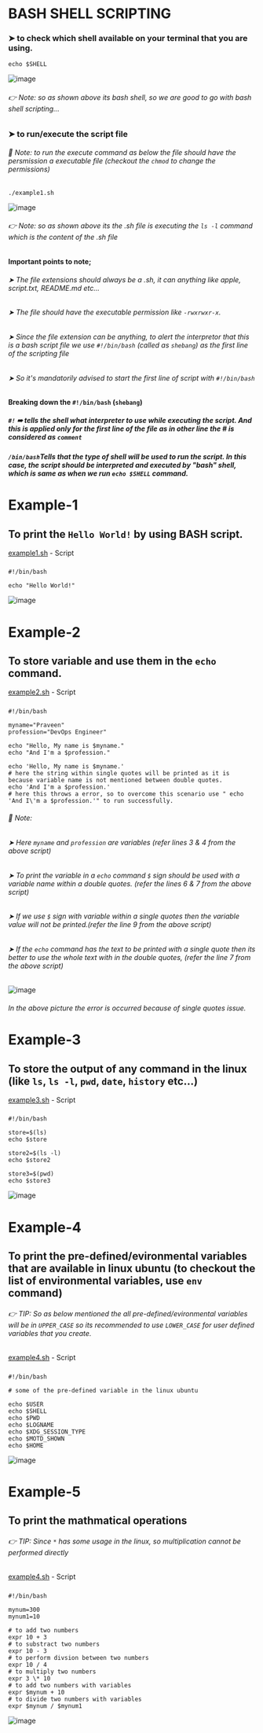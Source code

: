 # BASH SHELL SCRIPTING
### ➤ to check which shell available on your terminal that you are using.
    echo $SHELL
![image](https://github.com/PraveenReddy2510/Shell_Scripting_for_Devops/assets/127923130/7d79c11a-f6d3-4bd4-87d6-2470b34a5137)
###### 👉 Note: so as shown above its bash shell, so we are good to go with bash shell scripting...
### ➤ to run/execute the script file
###### 📒 Note: to run the execute command as below the file should have the persmission a executable file (checkout the ```chmod``` to change the permissions)
    ./example1.sh
![image](https://github.com/PraveenReddy2510/Shell_Scripting_for_Devops/assets/127923130/b6dfb7bf-d48e-47cb-92de-6d55e3771b24)
###### 👉 Note: so as shown above its the .sh file is executing the ```ls -l``` command which is the content of the .sh file

#### Important points to note;
###### ➤ The file extensions should always be a .sh, it can anything like apple, script.txt, README.md etc...
###### ➤ The file should have the executable permission like ```-rwxrwxr-x```.
###### ➤ Since the file extension can be anything, to alert the interpretor that this is a bash script file we use ```#!/bin/bash``` (called as ```shebang```) as the first line of the scripting file
###### ➤ So it's mandatorily advised to start the first line of script with ```#!/bin/bash```

#### Breaking down the ```#!/bin/bash``` (```shebang```)
##### ```#!``` ➠ tells the shell what interpreter to use while executing the script. And this is applied only for the first line of the file as in other line the # is considered as ```comment```
##### ```/bin/bash```Tells that the type of shell will be used to run the script. In this case, the script should be interpreted and executed by "bash" shell, which is same as when we run ```echo $SHELL``` command.

# Example-1
## To print the ```Hello World!``` by using BASH script.
[example1.sh](https://github.com/PraveenReddy2510/Shell_Scripting_for_Devops/blob/main/example-scripts/example1.sh) - Script
#####    
    #!/bin/bash

    echo "Hello World!"
![image](https://github.com/PraveenReddy2510/Shell_Scripting_for_Devops/assets/127923130/e37908ce-d9ab-49db-a4f6-0db73cefdb43)

# Example-2
## To store variable and use them in the ```echo``` command.
[example2.sh](https://github.com/PraveenReddy2510/Shell_Scripting_for_Devops/blob/main/example-scripts/example2.sh) - Script
#####    
    #!/bin/bash
    
    myname="Praveen"
    profession="DevOps Engineer"
    
    echo "Hello, My name is $myname."
    echo "And I'm a $profession."
    
    echo 'Hello, My name is $myname.' 
    # here the string within single quotes will be printed as it is because variable name is not mentioned between double quotes.
    echo 'And I'm a $profession.'
    # here this throws a error, so to overcome this scenario use " echo 'And I\'m a $profession.'" to run successfully.
###### 📒 Note: 
###### ➤ Here ```myname``` and ```profession``` are variables (refer lines 3 & 4 from the above script)
###### ➤ To print the variable in a ```echo``` command ```$``` sign should be used with a variable name within a double quotes. (refer the lines 6 & 7 from the above script)
###### ➤ If we use ```$``` sign with variable within a single quotes then the variable value will not be printed.(refer the line 9 from the above script)
###### ➤ If the ```echo``` command has the text to be printed with a single quote then its better to use the whole text with in the double quotes, (refer the line 7 from the above script)
![image](https://github.com/PraveenReddy2510/Shell_Scripting_for_Devops/assets/127923130/49e86771-fa03-42e6-952d-16aad295d286)
###### In the above picture the error is occurred because of single quotes issue.

# Example-3
## To store the output of any command in the linux (like ```ls```, ```ls -l```, ```pwd```, ```date```, ```history``` etc...)
[example3.sh](https://github.com/PraveenReddy2510/Shell_Scripting_for_Devops/blob/main/example-scripts/example3.sh) - Script
#####    
    #!/bin/bash
    
    store=$(ls)
    echo $store
    
    store2=$(ls -l)
    echo $store2
    
    store3=$(pwd)
    echo $store3

![image](https://github.com/PraveenReddy2510/Shell_Scripting_for_Devops/assets/127923130/853454f6-2e5d-46cf-9636-f36b935545bc)

# Example-4
## To print the pre-defined/evironmental variables that are available in linux ubuntu (to checkout the list of environmental variables, use ```env``` command)
###### 👉 TIP: So as below mentioned the all pre-defined/evironmental variables will be in ```UPPER_CASE``` so its recommended to use ```LOWER_CASE``` for user defined variables that you create.
[example4.sh](https://github.com/PraveenReddy2510/Shell_Scripting_for_Devops/blob/main/example-scripts/example4.sh) - Script
#####    
    #!/bin/bash
    
    # some of the pre-defined variable in the linux ubuntu 
    
    echo $USER
    echo $SHELL
    echo $PWD
    echo $LOGNAME
    echo $XDG_SESSION_TYPE
    echo $MOTD_SHOWN
    echo $HOME
![image](https://github.com/PraveenReddy2510/Shell_Scripting_for_Devops/assets/127923130/268c4ddb-37b0-4ff1-a207-00cdeac07df7)

# Example-5
## To print the mathmatical operations
###### 👉 TIP: Since ```*``` has some usage in the linux, so multiplication cannot be performed directly
[example4.sh](https://github.com/PraveenReddy2510/Shell_Scripting_for_Devops/blob/main/example-scripts/example4.sh) - Script
#####    
    #!/bin/bash

    mynum=300
    mynum1=10
    
    # to add two numbers
    expr 10 + 3
    # to substract two numbers
    expr 10 - 3
    # to perform divsion between two numbers
    expr 10 / 4
    # to multiply two numbers
    expr 3 \* 10
    # to add two numbers with variables
    expr $mynum + 10
    # to divide two numbers with variables
    expr $mynum / $mynum1
![image](https://github.com/PraveenReddy2510/Shell_Scripting_for_Devops/assets/127923130/fc593516-ed03-4bf1-9bac-974a272268dd)

